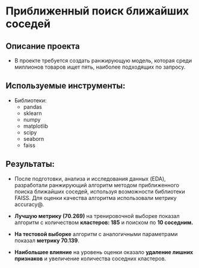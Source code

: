 # Приближенный поиск ближайших соседей
## Описание проекта 
   
   - В проекте требуется создать ранжирующую модель, которая среди миллионов товаров ищет пять, наиболее подходящих по запросу. 
  
## Используемые инструменты:
 
  - Библиотеки:
       - pandas
       - sklearn
       - numpy
       - matplotlib
       - scipy
       - seaborn
       - faiss


## Результаты: 

   - После подготовки, анализа и исследования данных (EDA), разработали ранжирующий алгоритм методом приближенного поиска ближайших соседей, используя возможности библиотеки FAISS. Для оценки качества алгоритма использовали метрику accuracy@.

     

   - **Лучшую метрику (70.269)** на тренировочной выборке показал алгоритм c количеством **кластеров: 185** и поиском по **10 соседним.**
   - **На тестовой выборке** алгоритм с аналогичными параметрами показал **метрику 70.139**.
   - **Наибольшее влияние** на уровень оценки оказало **удаление лишних признаков** и увеличение количества соседних кластеров.
